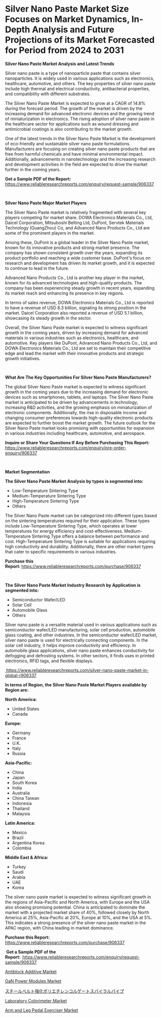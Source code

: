 <p><h1>Silver Nano Paste Market Size Focuses on Market Dynamics, In-Depth Analysis and Future Projections of its Market Forecasted for Period from 2024 to 2031</h1></p><p><strong>Silver Nano Paste Market Analysis and Latest Trends</strong></p>
<p><p>Silver nano paste is a type of nanoparticle paste that contains silver nanoparticles. It is widely used in various applications such as electronics, healthcare, automotive, and others. The key properties of silver nano paste include high thermal and electrical conductivity, antibacterial properties, and compatibility with different substrates.</p><p>The Silver Nano Paste Market is expected to grow at a CAGR of 14.8% during the forecast period. The growth of the market is driven by the increasing demand for advanced electronic devices and the growing trend of miniaturization in electronics. The rising adoption of silver nano paste in the healthcare sector for applications such as wound dressing and antimicrobial coatings is also contributing to the market growth.</p><p>One of the latest trends in the Silver Nano Paste Market is the development of eco-friendly and sustainable silver nano paste formulations. Manufacturers are focusing on creating silver nano paste products that are free from harmful chemicals and have minimal environmental impact. Additionally, advancements in nanotechnology and the increasing research and development activities in the field are expected to drive the market further in the coming years.</p></p>
<p><strong>Get a Sample PDF of the Report:&nbsp;</strong> <a href="https://www.reliableresearchreports.com/enquiry/request-sample/906337">https://www.reliableresearchreports.com/enquiry/request-sample/906337</a></p>
<p>&nbsp;</p>
<p><strong>Silver Nano Paste Major Market Players</strong></p>
<p><p>The Silver Nano Paste market is relatively fragmented with several key players competing for market share. DOWA Electronics Materials Co., Ltd, Daicel Corporation, Mitsuboshi Belting Ltd, DuPont, Servtek Materials Technology (GuangZhou) Co, and Advanced Nano Products Co., Ltd are some of the prominent players in the market.</p><p>Among these, DuPont is a global leader in the Silver Nano Paste market, known for its innovative products and strong market presence. The company has shown consistent growth over the years, expanding its product portfolio and reaching a wide customer base. DuPont's focus on research and development has driven its market growth, and it is expected to continue to lead in the future.</p><p>Advanced Nano Products Co., Ltd is another key player in the market, known for its advanced technologies and high-quality products. The company has been experiencing steady growth in recent years, expanding its market reach and enhancing its presence in key regions.</p><p>In terms of sales revenue, DOWA Electronics Materials Co., Ltd is reported to have a revenue of USD 8.3 billion, signaling its strong position in the market. Daicel Corporation also reported a revenue of USD 5.1 billion, showcasing its steady growth in the sector.</p><p>Overall, the Silver Nano Paste market is expected to witness significant growth in the coming years, driven by increasing demand for advanced materials in various industries such as electronics, healthcare, and automotive. Key players like DuPont, Advanced Nano Products Co., Ltd, and DOWA Electronics Materials Co., Ltd are set to maintain their competitive edge and lead the market with their innovative products and strategic growth initiatives.</p></p>
<p>&nbsp;</p>
<p><strong>What Are The Key Opportunities For Silver Nano Paste Manufacturers?</strong></p>
<p><p>The global Silver Nano Paste market is expected to witness significant growth in the coming years due to the increasing demand for electronic devices such as smartphones, tablets, and laptops. The Silver Nano Paste market is anticipated to be driven by advancements in technology, increasing R&D activities, and the growing emphasis on miniaturization of electronic components. Additionally, the rise in disposable income and changing consumer preferences towards high-quality electronic products are expected to further boost the market growth. The future outlook for the Silver Nano Paste market looks promising with opportunities for expansion in various industries including healthcare, automotive, and aerospace.</p></p>
<p><strong>Inquire or Share Your Questions If Any Before Purchasing This Report:</strong> <a href="https://www.reliableresearchreports.com/enquiry/pre-order-enquiry/906337">https://www.reliableresearchreports.com/enquiry/pre-order-enquiry/906337</a></p>
<p>&nbsp;</p>
<p><strong>Market Segmentation</strong></p>
<p><strong>The Silver Nano Paste Market Analysis by types is segmented into:</strong></p>
<p><ul><li>Low-Temperature Sintering Type</li><li>Medium-Temperature Sintering Type</li><li>High-Temperature Sintering Type</li><li>Others</li></ul></p>
<p><p>The Silver Nano Paste market can be categorized into different types based on the sintering temperatures required for their application. These types include Low-Temperature Sintering Type, which operates at lower temperatures for energy efficiency and cost-effectiveness. Medium-Temperature Sintering Type offers a balance between performance and cost. High-Temperature Sintering Type is suitable for applications requiring high conductivity and durability. Additionally, there are other market types that cater to specific requirements in various industries.</p></p>
<p><strong>Purchase this Report:&nbsp;</strong><a href="https://www.reliableresearchreports.com/purchase/906337">https://www.reliableresearchreports.com/purchase/906337</a></p>
<p>&nbsp;</p>
<p><strong>The Silver Nano Paste Market Industry Research by Application is segmented into:</strong></p>
<p><ul><li>Semiconductor Wafer/LED</li><li>Solar Cell</li><li>Automobile Glass</li><li>Others</li></ul></p>
<p><p>Silver nano paste is a versatile material used in various applications such as semiconductor wafer/LED manufacturing, solar cell production, automobile glass coating, and other industries. In the semiconductor wafer/LED market, silver nano paste is used for electrically connecting components. In the solar cell industry, it helps improve conductivity and efficiency. In automobile glass applications, silver nano paste enhances conductivity for defogging and defrosting systems. In other sectors, it finds uses in printed electronics, RFID tags, and flexible displays.</p></p>
<p><a href="https://www.reliableresearchreports.com/silver-nano-paste-market-in-global-r906337">&nbsp;https://www.reliableresearchreports.com/silver-nano-paste-market-in-global-r906337</a></p>
<p><strong>In terms of Region, the Silver Nano Paste Market Players available by Region are:</strong></p>
<p>
    <p> <strong> North America: </strong>
        <ul>
            <li>United States</li>
            <li>Canada</li>
        </ul>
        </p> 
    <p> <strong> Europe: </strong>
        <ul>
            <li>Germany</li>
            <li>France</li>
            <li>U.K.</li>
            <li>Italy</li>
            <li>Russia</li>
        </ul>
        </p> 
    <p> <strong> Asia-Pacific: </strong>
        <ul>
            <li>China</li>
            <li>Japan</li>
            <li>South Korea</li>
            <li>India</li>
            <li>Australia</li>
            <li>China Taiwan</li>
            <li>Indonesia</li>
            <li>Thailand</li>
            <li>Malaysia</li>
        </ul>
        </p> 
    <p> <strong> Latin America: </strong>
        <ul>
            <li>Mexico</li>
            <li>Brazil</li>
            <li>Argentina Korea</li>
            <li>Colombia</li>
        </ul>
        </p> 
    <p> <strong> Middle East & Africa: </strong>
        <ul>
            <li>Turkey</li>
            <li>Saudi</li>
            <li>Arabia</li>
            <li>UAE</li>
            <li>Korea</li>
        </ul>
    </p>
    </p>
<p><p>The silver nano paste market is expected to witness significant growth in the regions of Asia-Pacific and North America, with Europe and the USA also showing promising potential. China is anticipated to dominate the market with a projected market share of 40%, followed closely by North America at 25%, Asia-Pacific at 20%, Europe at 10%, and the USA at 5%. This indicates a strong presence of the silver nano paste market in the APAC region, with China leading in market dominance.</p></p>
<p><strong>Purchase this Report: </strong><a href="https://www.reliableresearchreports.com/purchase/906337">https://www.reliableresearchreports.com/purchase/906337</a></p>
<p>&nbsp;<strong>Get a Sample PDF of the Report:&nbsp;&nbsp;</strong><a href="https://www.reliableresearchreports.com/enquiry/request-sample/906337">https://www.reliableresearchreports.com/enquiry/request-sample/906337</a></p>
<p><strong></strong></p>
<p><p><a href="https://issuu.com/reportprime-2/docs/antiblock-additive-market-size-2030_69f0dc91d70e9c">Antiblock Additive Market</a></p><p><a href="https://github.com/globismark/Market-Research-Report-List-5/blob/main/gan-power-modules-market.md">GaN Power Modules Market</a></p><p><a href="https://medium.com/@dressleredward/%E9%8B%BC%E5%B8%AF%E8%A3%9C%E5%BC%B7%E3%83%9D%E3%83%AA%E3%82%A8%E3%83%81%E3%83%AC%E3%83%B3%E6%B3%A2%E7%B4%8B%E3%82%B9%E3%83%91%E3%82%A4%E3%83%A9%E3%83%AB%E7%AE%A1%E3%81%AE%E5%B8%82%E5%A0%B4%E8%AA%BF%E6%9F%BB%E3%83%AC%E3%83%9D%E3%83%BC%E3%83%88-2031%E5%B9%B4%E3%81%BE%E3%81%A7%E3%81%AE%E9%8B%BC%E5%B8%AF%E8%A3%9C%E5%BC%B7%E3%83%9D%E3%83%AA%E3%82%A8%E3%83%81%E3%83%AC%E3%83%B3%E6%B3%A2%E7%B4%8B%E3%82%B9%E3%83%91%E3%82%A4%E3%83%A9%E3%83%AB%E7%AE%A1%E5%B8%82%E5%A0%B4%E3%81%AE%E5%B8%82%E5%A0%B4%E8%A6%8F%E6%A8%A1%E3%81%A8%E5%8F%8E%E7%9B%8A%E5%88%86%E6%9E%90%E3%82%92%E6%8E%A2%E3%82%8B195%E3%83%9A%E3%83%BC%E3%82%B8%E3%81%AE%E5%A0%B1%E5%91%8A%E6%9B%B8%E3%81%A7%E3%82%AB%E3%83%90%E3%83%BC%E3%81%95%E3%82%8C%E3%82%8B8-7-cagr-c6eaedbeeb85">スチールベルト強化ポリエチレンコルゲートスパイラルパイプ</a></p><p><a href="https://medium.com/@irwingibson2023/global-laboratory-colorimeter-market-exploring-market-share-market-trends-and-future-growth-8dafac0a71a3">Laboratory Colorimeter Market</a></p><p><a href="https://medium.com/@eliasman59/insights-into-the-arm-and-leg-pedal-exerciser-industry-market-financial-status-market-size-and-da5a0fce76cf">Arm and Leg Pedal Exerciser Market</a></p></p>